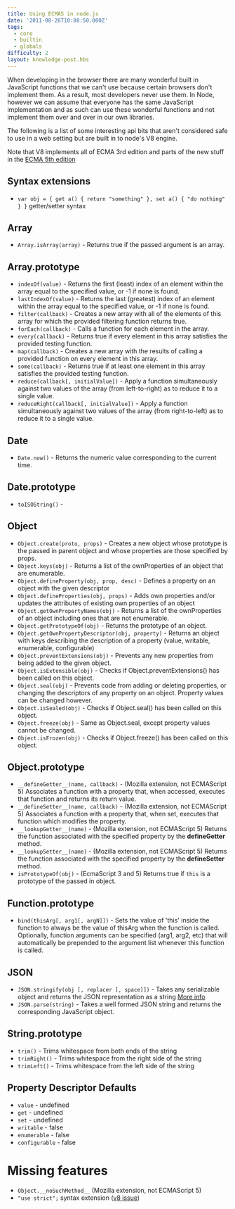 ```yaml
---
title: Using ECMA5 in node.js
date: '2011-08-26T10:08:50.000Z'
tags:
  - core
  - builtin
  - globals
difficulty: 2
layout: knowledge-post.hbs
---
```


When developing in the browser there are many wonderful built in JavaScript functions that we can't use because certain browsers don't implement them.  As a result, most developers never use them.  In Node, however we can assume that everyone has the same JavaScript implementation and as such can use these wonderful functions and not implement them over and over in our own libraries.

The following is a list of some interesting api bits that aren't considered safe to use in a web setting but are built in to node's V8 engine.

Note that V8 implements all of ECMA 3rd edition and parts of the new stuff in the [ECMA 5th edition](http://www.ecma-international.org/publications/standards/Ecma-262.htm)

## Syntax extensions

 * `var obj = { get a() { return "something" }, set a() { "do nothing" } }` getter/setter syntax

## Array

 * `Array.isArray(array)` - Returns true if the passed argument is an array.

## Array.prototype

 * `indexOf(value)` - Returns the first (least) index of an element within the array equal to the specified value, or -1 if none is found.
 * `lastIndexOf(value)` - Returns the last (greatest) index of an element within the array equal to the specified value, or -1 if none is found.
 * `filter(callback)` - Creates a new array with all of the elements of this array for which the provided filtering function returns true.
 * `forEach(callback)` - Calls a function for each element in the array.
 * `every(callback)` - Returns true if every element in this array satisfies the provided testing function.
 * `map(callback)` - Creates a new array with the results of calling a provided function on every element in this array.
 * `some(callback)` - Returns true if at least one element in this array satisfies the provided testing function.
 * `reduce(callback[, initialValue])` - Apply a function simultaneously against two values of the array (from left-to-right) as to reduce it to a single value.
 * `reduceRight(callback[, initialValue])` - Apply a function simultaneously against two values of the array (from right-to-left) as to reduce it to a single value.

## Date

 * `Date.now()` - Returns the numeric value corresponding to the current time.

## Date.prototype

 * `toISOString()` - 

## Object

 * `Object.create(proto, props)` - Creates a new object whose prototype is the passed in parent object and whose properties are those specified by props. 
 * `Object.keys(obj)` - Returns a list of the ownProperties of an object that are enumerable.
 * `Object.defineProperty(obj, prop, desc)` - Defines a property on an object with the given descriptor
 * `Object.defineProperties(obj, props)` - Adds own properties and/or updates the attributes of existing own properties of an object
 * `Object.getOwnPropertyNames(obj)` - Returns a list of the ownProperties of an object including ones that are not enumerable.
 * `Object.getPrototypeOf(obj)` - Returns the prototype of an object.
 * `Object.getOwnPropertyDescriptor(obj, property)` - Returns an object with keys describing the description of a property (value, writable, enumerable, configurable)
 * `Object.preventExtensions(obj)` - Prevents any new properties from being added to the given object.
 * `Object.isExtensible(obj)` - Checks if Object.preventExtensions() has been called on this object.
 * `Object.seal(obj)` - Prevents code from adding or deleting properties, or changing the descriptors of any property on an object. Property values can be changed however.
 * `Object.isSealed(obj)` - Checks if Object.seal() has been called on this object.
 * `Object.freeze(obj)` - Same as Object.seal, except property values cannot be changed.
 * `Object.isFrozen(obj)` - Checks if Object.freeze() has been called on this object.

## Object.prototype

 * `__defineGetter__(name, callback)` - (Mozilla extension, not ECMAScript 5) Associates a function with a property that, when accessed, executes that function and returns its return value.
 * `__defineSetter__(name, callback)` - (Mozilla extension, not ECMAScript 5) Associates a function with a property that, when set, executes that function which modifies the property.
 * `__lookupGetter__(name)` - (Mozilla extension, not ECMAScript 5) Returns the function associated with the specified property by the __defineGetter__ method.
 * `__lookupSetter__(name)` - (Mozilla extension, not ECMAScript 5) Returns the function associated with the specified property by the __defineSetter__ method.
 * `isPrototypeOf(obj)` - (EcmaScript 3 and 5) Returns true if `this` is a prototype of the passed in object.

## Function.prototype

 * `bind(thisArg[, arg1[, argN]])` - Sets the value of 'this' inside the function to always be the value of thisArg when the function is called. Optionally, function arguments can be specified (arg1, arg2, etc) that will automatically be prepended to the argument list whenever this function is called.

## JSON

 * `JSON.stringify(obj [, replacer [, space]])` - Takes any serializable object and returns the JSON representation as a string [More info](https://developer.mozilla.org/En/Using_JSON_in_Firefox)
 * `JSON.parse(string)` - Takes a well formed JSON string and returns the corresponding JavaScript object.

## String.prototype

 * `trim()` - Trims whitespace from both ends of the string
 * `trimRight()` - Trims whitespace from the right side of the string
 * `trimLeft()` - Trims whitespace from the left side of the string

## Property Descriptor Defaults

 * `value` - undefined
 * `get` - undefined
 * `set` - undefined
 * `writable` - false
 * `enumerable` - false
 * `configurable` - false

# Missing features

 * `Object.__noSuchMethod__` (Mozilla extension, not ECMAScript 5)
 * `"use strict";` syntax extension ([v8 issue](http://code.google.com/p/v8/issues/detail?id=919))